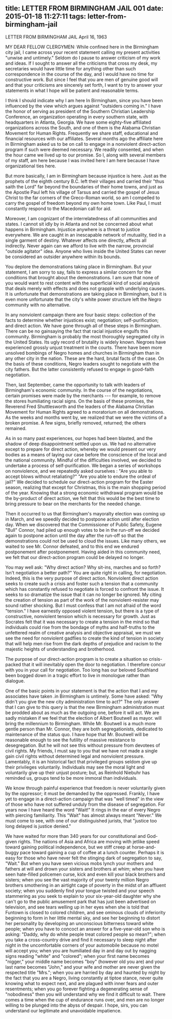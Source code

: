 title: LETTER FROM BIRMINGHAM JAIL 001
date: 2015-01-18 11:27:11
tags: letter-from-birmingham-jail
---

LETTER FROM BIRMINGHAM JAIL
April 16, 1963

MY DEAR FELLOW CLERGYMEN:
While confined here in the Birmingham city jail, I came across your recent statement calling my present activities "unwise and untimely." Seldom do I pause to answer criticism of my work and ideas. If I sought to answer all the criticisms that cross my desk, my secretaries would have little time for anything other than such correspondence in the course of the day, and I would have no time for constructive work. But since I feel that you are men of genuine good will and that your criticisms are sincerely set forth, I want to try to answer your statements in what I hope will be patient and reasonable terms.

I think I should indicate why I am here In Birmingham, since you have been influenced by the view which argues against "outsiders coming in." I have the honor of serving as president of the Southern Christian Leadership Conference, an organization operating in every southern state, with headquarters in Atlanta, Georgia. We have some eighty-five affiliated organizations across the South, and one of them is the Alabama Christian Movement for Human Rights. Frequently we share staff, educational and financial resources with our affiliates. Several months ago the affiliate here in Birmingham asked us to be on call to engage in a nonviolent direct-action program if such were deemed necessary. We readily consented, and when the hour came we lived up to our promise. So I, along with several members of my staff, am here because I was invited here I am here because I have organizational ties here.

But more basically, I am in Birmingham because injustice is here. Just as the prophets of the eighth century B.C. left their villages and carried their "thus saith the Lord" far beyond the boundaries of their home towns, and just as the Apostle Paul left his village of Tarsus and carried the gospel of Jesus Christ to the far corners of the Greco-Roman world, so am I compelled to carry the gospel of freedom beyond my own home town. Like Paul, I must constantly respond to the Macedonian call for aid.

Moreover, I am cognizant of the interrelatedness of all communities and states. I cannot sit idly by in Atlanta and not be concerned about what happens in Birmingham. Injustice anywhere is a threat to justice everywhere. We are caught in an inescapable network of mutuality, tied in a single garment of destiny. Whatever affects one directly, affects all indirectly. Never again can we afford to live with the narrow, provincial "outside agitator" idea. Anyone who lives inside the United States can never be considered an outsider anywhere within its bounds.

You deplore the demonstrations taking place in Birmingham. But your statement, I am sorry to say, fails to express a similar concern for the conditions that brought about the demonstrations. I am sure that none of you would want to rest content with the superficial kind of social analysis that deals merely with effects and does not grapple with underlying causes. It is unfortunate that demonstrations are taking place in Birmingham, but it is even more unfortunate that the city's white power structure left the Negro community with no alternative.

In any nonviolent campaign there are four basic steps: collection of the facts to determine whether injustices exist; negotiation; self-purification; and direct action. We have gone through all of these steps in Birmingham. There can be no gainsaying the fact that racial injustice engulfs this community. Birmingham is probably the most thoroughly segregated city in the United States. Its ugly record of brutality is widely known. Negroes have experienced grossly unjust treatment in the courts. There have been more unsolved bombings of Negro homes and churches in Birmingham than in any other city in the nation. These are the hard, brutal facts of the case. On the basis of these conditions, Negro leaders sought to negotiate with the city fathers. But the latter consistently refused to engage in good-faith negotiation.

Then, last September, came the opportunity to talk with leaders of Birmingham's economic community. In the course of the negotiations, certain promises were made by the merchants --- for example, to remove the stores humiliating racial signs. On the basis of these promises, the Reverend Fred Shuttlesworth and the leaders of the Alabama Christian Movement for Human Rights agreed to a moratorium on all demonstrations. As the weeks and months went by, we realized that we were the victims of a broken promise. A few signs, briefly removed, returned; the others remained.

As in so many past experiences, our hopes had been blasted, and the shadow of deep disappointment settled upon us. We had no alternative except to prepare for direct action, whereby we would present our very bodies as a means of laying our case before the conscience of the local and the national community. Mindful of the difficulties involved, we decided to undertake a process of self-purification. We began a series of workshops on nonviolence, and we repeatedly asked ourselves : "Are you able to accept blows without retaliating?" "Are you able to endure the ordeal of jail?" We decided to schedule our direct-action program for the Easter season, realizing that except for Christmas, this is the main shopping period of the year. Knowing that a strong economic withdrawal program would be the by-product of direct action, we felt that this would be the best time to bring pressure to bear on the merchants for the needed change.

Then it occurred to us that Birmingham's mayoralty election was coming up in March, and we speedily decided to postpone action until after election day. When we discovered that the Commissioner of Public Safety, Eugene "Bull" Connor, had piled up enough votes to be in the run-off we decided again to postpone action until the day after the run-off so that the demonstrations could not be used to cloud the issues. Like many others, we waited to see Mr. Connor defeated, and to this end we endured postponement after postponement. Having aided in this community need, we felt that our direct-action program could be delayed no longer.

You may well ask: "Why direct action? Why sit-ins, marches and so forth? Isn't negotiation a better path?" You are quite right in calling, for negotiation. Indeed, this is the very purpose of direct action. Nonviolent direct action seeks to create such a crisis and foster such a tension that a community which has constantly refused to negotiate is forced to confront the issue. It seeks to so dramatize the issue that it can no longer be ignored. My citing the creation of tension as part of the work of the nonviolent-resister may sound rather shocking. But I must confess that I am not afraid of the word "tension." I have earnestly opposed violent tension, but there is a type of constructive, nonviolent tension which is necessary for growth. Just as Socrates felt that it was necessary to create a tension in the mind so that individuals could rise from the bondage of myths and half-truths to the unfettered realm of creative analysis and objective appraisal, we must we see the need for nonviolent gadflies to create the kind of tension in society that will help men rise from the dark depths of prejudice and racism to the majestic heights of understanding and brotherhood.

The purpose of our direct-action program is to create a situation so crisis-packed that it will inevitably open the door to negotiation. I therefore concur with you in your call for negotiation. Too long has our beloved Southland been bogged down in a tragic effort to live in monologue rather than dialogue.

One of the basic points in your statement is that the action that I and my associates have taken .in Birmingham is untimely. Some have asked: "Why didn't you give the new city administration time to act?" The only answer that I can give to this query is that the new Birmingham administration must be prodded about as much as the outgoing one, before it will act. We are sadly mistaken if we feel that the election of Albert Boutwell as mayor. will bring the millennium to Birmingham. While Mr. Boutwell is a much more gentle person than Mr. Connor, they are both segregationists, dedicated to maintenance of the status quo. I have hope that Mr. Boutwell will be reasonable enough to see the futility of massive resistance to desegregation. But he will not see this without pressure from devotees of civil rights. My friends, I must say to you that we have not made a single gain civil rights without determined legal and nonviolent pressure. Lamentably, it is an historical fact that privileged groups seldom give up their privileges voluntarily. Individuals may see the moral light and voluntarily give up their unjust posture; but, as Reinhold Niebuhr has reminded us, groups tend to be more immoral than individuals.

We know through painful experience that freedom is never voluntarily given by the oppressor; it must be demanded by the oppressed. Frankly, I have yet to engage in a direct-action campaign that was "well timed" in the view of those who have not suffered unduly from the disease of segregation. For years now I have heard the word "Wait!" It rings in the ear of every Negro with piercing familiarity. This "Wait" has almost always meant "Never." We must come to see, with one of our distinguished jurists, that "justice too long delayed is justice denied."

We have waited for more than 340 years for our constitutional and God-given rights. The nations of Asia and Africa are moving with jetlike speed toward gaining political independence, but we stiff creep at horse-and-buggy pace toward gaining a cup of coffee at a lunch counter. Perhaps it is easy for those who have never felt the stinging dark of segregation to say, "Wait." But when you have seen vicious mobs lynch your mothers and fathers at will and drown your sisters and brothers at whim; when you have seen hate-filled policemen curse, kick and even kill your black brothers and sisters; when you see the vast majority of your twenty million Negro brothers smothering in an airtight cage of poverty in the midst of an affluent society; when you suddenly find your tongue twisted and your speech stammering as you seek to explain to your six-year-old daughter why she can't go to the public amusement park that has just been advertised on television, and see tears welling up in her eyes when she is told that Funtown is closed to colored children, and see ominous clouds of inferiority beginning to form in her little mental sky, and see her beginning to distort her personality by developing an unconscious bitterness toward white people; when you have to concoct an answer for a five-year-old son who is asking: "Daddy, why do white people treat colored people so mean?"; when you take a cross-country drive and find it necessary to sleep night after night in the uncomfortable corners of your automobile because no motel will accept you; when you are humiliated day in and day out by nagging signs reading "white" and "colored"; when your first name becomes "nigger," your middle name becomes "boy" (however old you are) and your last name becomes "John," and your wife and mother are never given the respected title "Mrs."; when you are harried by day and haunted by night by the fact that you are a Negro, living constantly at tiptoe stance, never quite knowing what to expect next, and are plagued with inner fears and outer resentments; when you go forever fighting a degenerating sense of "nobodiness" then you will understand why we find it difficult to wait. There comes a time when the cup of endurance runs over, and men are no longer willing to be plunged into the abyss of despair. I hope, sirs, you can understand our legitimate and unavoidable impatience.
